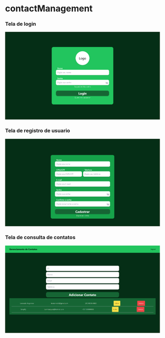 # contactManagement

### Tela de login
![Tela de login](img/login.png)

### Tela de registro de usuario
![Tela de registro](img/register.png)

### Tela de consulta de contatos
![Tela de consulta de Contato](img/tela.png)